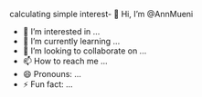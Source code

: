 calculating simple interest- 👋 Hi, I’m @AnnMueni
- 👀 I’m interested in ...
- 🌱 I’m currently learning ...
- 💞️ I’m looking to collaborate on ...
- 📫 How to reach me ...
- 😄 Pronouns: ...
- ⚡ Fun fact: ...

<!---
AnnMueni/AnnMueni is a ✨ special ✨ repository because its `README.md` (this file) appears on your GitHub profile.
You can click the Preview link to take a look at your changes.
--->
